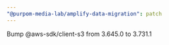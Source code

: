 ```yaml
---
"@purpom-media-lab/amplify-data-migration": patch
---
```


Bump @aws-sdk/client-s3 from 3.645.0 to 3.731.1
